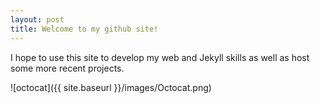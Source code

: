 ```yaml
---
layout: post
title: Welcome to my github site!
---
```


I hope to use this site to develop my web and Jekyll skills as well as host some more recent projects.

![octocat]({{ site.baseurl }}/images/Octocat.png)
